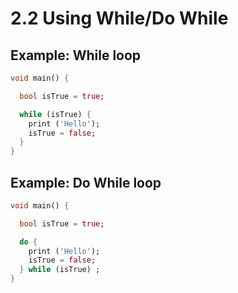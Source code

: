 # 2.2 Using While/Do While


## Example: While loop

```dart
void main() {

  bool isTrue = true;

  while (isTrue) {
    print ('Hello');
    isTrue = false;
  }
}

```

## Example: Do While loop

```dart
void main() {

  bool isTrue = true;

  do {
    print ('Hello');
    isTrue = false;
  } while (isTrue) ;
}
```

